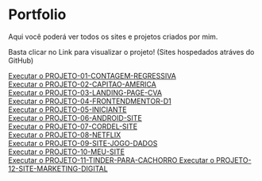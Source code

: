 # Portfolio
Aqui você poderá ver todos os sites e projetos criados por mim.

Basta clicar no Link para visualizar o projeto! (Sites hospedados atráves do GitHub)


<a href="https://lukones.github.io/Portfolio/PROJETO-01-CONTAGEM-REGRESSIVA/index.html" targent="_blank">
    Executar o PROJETO-01-CONTAGEM-REGRESSIVA
</a>
<br>
<a href="https://lukones.github.io/Portfolio/PROJETO-02-CAPITAO-AMERICA/index.html" targent="_blank">
    Executar o PROJETO-02-CAPITAO-AMERICA
<br>
<a href="https://lukones.github.io/Portfolio/PROJETO-03-LANDING-PAGE-CVA/index.html" targent="_blank">
    Executar o PROJETO-03-LANDING-PAGE-CVA
</a>
<br>
<a href="https://lukones.github.io/Portfolio/PROJETO-04-FRONTENDMENTOR-D1/index.html" targent="_blank">
    Executar o PROJETO-04-FRONTENDMENTOR-D1
</a>
<br>
<a href="https://lukones.github.io/Portfolio/PROJETO-05-INICIANTE/index.html" targent="_blank">
    Executar o PROJETO-05-INICIANTE
</a>
<br>
<a href="https://lukones.github.io/Portfolio/PROJETO-06-ANDROID-SITE/adroid.html" targent="_blank">
    Executar o PROJETO-06-ANDROID-SITE
</a>
<br>
<a href="https://lukones.github.io/Portfolio/PROJETO-07-CORDEL-SITE/index.html" targent="_blank">
    Executar o PROJETO-07-CORDEL-SITE
</a>
<br>
<a href="https://lukones.github.io/Portfolio/PROJETO-08-NETFLIX/index.html" targent="_blank">
    Executar o PROJETO-08-NETFLIX
</a>
<br>
<a href="https://lukones.github.io/Portfolio/PROJETO-09-SITE-JOGO-DADOS/dicee.html" targent="_blank">
    Executar o PROJETO-09-SITE-JOGO-DADOS
</a>
<br>
<a href="https://lukones.github.io/Portfolio/PROJETO-10-MEU-SITE/index.html" targent="_blank">
    Executar o PROJETO-10-MEU-SITE
</a>
<br>
<a href="https://lukones.github.io/Portfolio/PROJETO-11-TINDER-PARA-CACHORRO/index.html" targent="_blank">
    Executar o PROJETO-11-TINDER-PARA-CACHORRO
</a>

<a href="https://www.metodosintonia.com" targent="_blank">
    Executar o PROJETO-12-SITE-MARKETING-DIGITAL
</a>
